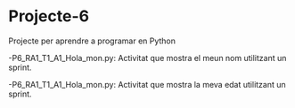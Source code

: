 # Projecte-6
Projecte per aprendre a programar en Python

  -P6_RA1_T1_A1_Hola_mon.py: Activitat que mostra el meun nom utilitzant un sprint.
  
  -P6_RA1_T1_A1_Hola_mon.py: Activitat que mostra la meva edat utilitzant un sprint.
